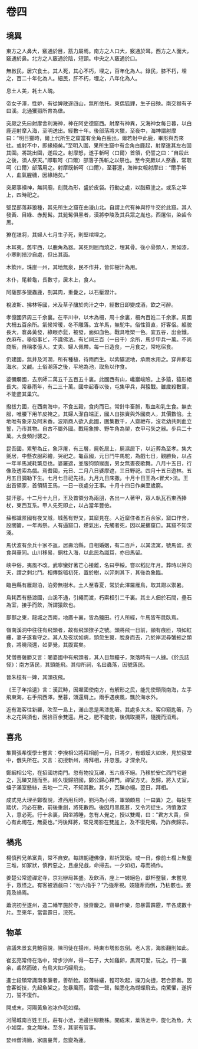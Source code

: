 # 卷四

## 境異

東方之人鼻大，竅通於目，筋力屬焉。南方之人口大，竅通於耳。西方之人面大，竅通於鼻。北方之人竅通於陰，短頸。中央之人竅通於口。

無啟民，居穴食土。其人死，其心不朽，埋之，百年化為人。錄民，膝不朽，埋之，百二十年化為人。細民，肝不朽，埋之，八年化為人。

息土人美，耗土人醜。

帝女子澤，性妒，有從婢散逐四山，無所依托。東偶狐貍，生子曰殃。南交猴有子曰溪。北通玃猳所育為傖。

突厥之先曰射摩舍利海神，神在阿史德窟西。射摩有神異，又海神女每日暮，以白鹿迎射摩入海，至明送出。經數十年。後部落將大獵，至夜中，海神謂射摩曰：“明日獵時，爾上代所生之窟當有金角白鹿出，爾若射中此鹿，畢形與吾來往。或射不中，即緣絕矣。”至明入圍，果所生窟中有金角白鹿起，射摩遣其左右固其圍。將跳出圍，遂殺之。射摩怒，遂手斬呵〈口爾〉首領，仍誓之曰：“自殺此之後，須人祭天。”即取呵〈口爾〉部落子孫斬之以祭也。至今突厥以人祭纛，常取呵〈口爾〉部落用之。射摩既斬呵〈口爾〉，至暮還，海神女報射摩曰：“爾手斬人，血氣腥穢，因緣絕矣。”

突厥事襖神，無祠廟，刻氈為形，盛於皮袋。行動之處，以脂蘇塗之。或系之竿上，四時祀之。

堅昆部落非狼種，其先所生之窟在曲漫山北。自謂上代有神與牸牛交於此窟。其人發黃、目綠、赤髭髯。其髭髯俱黑者，漢將李陵及其兵眾之胤也。西屠俗，染齒令黑。

獠在牂牁，其婦人七月生子死，則堅棺埋之。

木耳夷，舊牢西，以鹿角為器。其死則屈而燒之，埋其骨。後小骨類人，黑如漆，小寒則掊沙自處，但出其面。

木飲州，珠崖一州，其地無泉，民不作井，皆仰樹汁為用。

木仆，尾若龜，長數寸，居木上，食人。

阿薩部多獵蟲鹿，剖其肉，重疊之，以石壓瀝汁。

稅波斯、拂林等國，米及草子釀於肉汁之中，經數日即變成酒，飲之可醉。

孝億國界周三千余裏。在平川中，以木為柵，周十余裏，柵內百姓二千余家。周國大柵五百余所。氣候常暖，冬不雕落。宜羊馬，無駝牛。俗性質直，好客侶。軀貌長大，褰鼻黃發，綠眼赤髭，被發，面如血色。戰具唯槊一色。宜五谷，出金鐵。衣麻布。舉俗事ビ，不識佛法。有ビ祠三百（一曰千）余所，馬步甲兵一萬。不尚商販，自稱孝億人。丈夫、婦人佩帶。每一日造食，一月食之，常吃宿食。

仍建國，無井及河澗，所有種植，待雨而生。以紫礦泥地，承雨水用之。穿井即若海水，又鹹。土俗潮落之後，平地為池，取魚以作食。

婆彌爛國，去京師二萬五千五百五十裏。此國西有山，巉巖峻險。上多猿，猿形絕長大。常暴雨年，有二三十萬。國中起春以後，屯集甲兵，與猿戰。雖歲殺數萬，不能盡其巢穴。

撥拔力國，在西南海中，不食五穀，食肉而已。常針牛畜脈，取血和乳生食。無衣服，唯腰下用羊皮掩之。其婦人潔白端正，國人自掠賣與外國商人，其價數倍。土地唯有象牙及阿末香。波斯商人欲入此國，圍集數千，人齋紲布，沒老幼共刺血立誓，乃市其物。自古不屬外國。戰用象排、野牛角為槊，衣甲弓矢之器。步兵二十萬。大食頻討襲之。

昆吾國，累塹為丘，象浮屠，有三層，屍乾居上，屍濕居下，以近葬為至孝。集大氈居，中懸衣服彩繪，哭祀之。龜茲國，元日鬥牛馬駝，為戲七日，觀勝負，以占一年羊馬減耗繁息也。婆羅遮，並服狗頭猴面，男女無晝夜歌舞。八月十五日，行像及透索為戲。焉耆國，元日、二月八日婆摩遮，三日野祀。四月十五日遊林。五月五日彌勒下生。七月七日祀先祖。九月九日床撒。十月十日王為<冒犬>法。王出首領家，首領騎王馬，一日一夜處分王事。十月十四日作樂至歲窮。

拔汗那，十二月十九日，王及首領分為兩朋，各出一人著甲，眾人執瓦石東西捧杖，東西互系。甲人先死即止，以占當年豐儉。

蘇都識匿國有夜叉城，城舊有野叉，其窟見在。人近窟住者五百余家，窟口作舍，設關籥，一年再祭。人有逼窟口，煙氣出，先觸者死，因以屍擲窟口。其窟不知深淺。

馬伏波有余兵十家不返，居壽洽縣，自相婚姻，有二百戶，以其流寓，號馬留。衣食與華同。山川移易，銅柱入海，以此民為識耳，亦曰馬留。

峽中俗，夷風不改。武寧蠻好著芒心接離，名曰苧綏。嘗以稻記年月。葬時以笄向天，謂之刺北鬥。相傳盤瓠初死，置於樹，以笄刺其下，其後為象臨。

臨邑縣有雁翅泊，泊旁無樹木。土人至春夏，常於此澤羅雁鳥，取其翅以禦暑。

烏耗西有懸渡國，山溪不通，引繩而渡，朽索相引二千裏。其土人佃於石間，壘石為室，接手而飲，所謂猿飲也。

鄯鄯之東，龍城之西南，地廣十裏，皆為鹽田。行人所經，牛馬皆布氈臥焉。

嶺南溪洞中往往有飛頭者，故有飛頭獠子之號。頭將飛一日前，頸有痕匝，項如紅縷，妻子遂看守之。其人及夜狀如病，頭忽生翼，脫身而去，乃於岸泥尋蟹蚓之類食，將曉飛還，如夢覺，其腹實矣。

梵僧菩薩勝又言：闍婆國中有飛頭者，其人目無瞳子，聚落時有一人據。《於氏誌怪》：南方落民，其頭能飛。其俗所祠，名曰蟲落，因號落民。

晉朱桓有一婢，其頭夜飛。

《王子年拾遺》言：漢武時，因墀國使南方，有解形之民，能先使頭飛南海，左手飛東海，右手飛西澤。至暮，頭還肩上。兩手遇疾風，飄於海水外。

近有海客往新羅，吹至一島上，滿山悉是黑漆匙箸。其處多大木。客仰窺匙箸，乃木之花與須也，因拾百余雙還。用之，肥不能使，後偶取攪茶，隨攪而消焉。

## 喜兆

集賢張希復學士嘗言：李揆相公將拜相前一月，日將夕，有蝦蟆大如床，見於寢堂中，俄失所在。又言：初授新州，將拜相，井忽漲，才深余尺。

鄭絪相公宅，在招國坊南門。忽有物投瓦礫，五六夜不絕。乃移於安仁西門宅避之，瓦礫又隨而至。經久復歸招國，鄭公歸心釋門，禪室方丈。及歸，將入丈室，蟢子滿室懸絲，去地一二尺，不知其數。其夕，瓦礫亦絕。翌日，拜相。

成式見大理丞鄭復說，淮西用兵時，劉沔為小將，軍頭頗易（一曰異）之。每捉生踏伏，沔必在數，前後重創，將死數四。後因月黑風甚，又令沔捉生。沔憤激深入，意必死。行十余裏，因坐將睡，忽有人覺之，授以雙燭，曰：“君方大貴，但心有此燭在，無憂也。”沔後拜將，常見濁影在雙旌上，及不復見燭，乃詐疾歸宗。

## 禍兆

楊慎矜兄弟富貴，常不自安。每詰朝禮佛像，默祈冥衛。或一日，像前土榻上聚塵三堆，如冢狀，慎矜惡之，且慮兒戲，命掃去。一夕如初，尋而禍作。

姜楚公常遊禪定寺，京兆辦局甚盛。及飲酒，座上一妓絕色，獻杯整鬟，未嘗見手，眾怪之。有客被酒戲曰：“勿六指乎？”乃強牽視。妓隨牽而倒，乃枯骸也。姜竟及禍焉。

蕭浣初至遂州，造二幡竿施於寺，設齋慶之。齋畢作樂，忽暴雷霹靂，竿各成數十片。至來年，當雷霹日，浣死。

## 物革

咨議朱景玄見鮑容說，陳司徒在揚州，時東市塔影忽倒。老人言，海影翻則如此。

崔玄亮常侍在洛中，常步沙岸，得一石子，大如雞卵，黑潤可愛，玩之。行一裏余，砉然而破，有鳥大如巧婦飛去。

進士段碩常識南孝廉者，善斫鲙。縠薄絲縷，輕可吹起，操刀向捷，若合節奏。因會客衒技，先起魚架之，忽暴風雨，雷震一聲，鲙悉化為蝴蝶飛去。南驚懼，遂折刀，誓不復作。

開成末，河陽黃魚池冰作花如纈。

河陽城南百姓王氏，莊有小池，池邊巨柳數株。開成末，葉落池中，旋化為魚，大小如葉，食之無味。至冬，其家有官事。

婺州僧清簡，家園蔓菁，忽變為蓮。